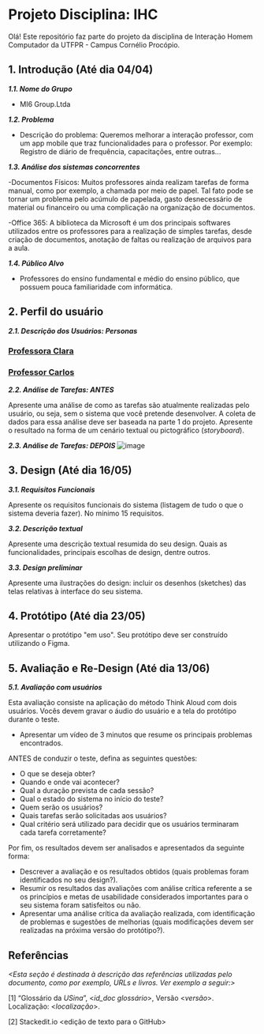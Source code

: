 

# Projeto Disciplina: IHC


Olá! Este repositório faz parte do projeto da disciplina de Interação Homem Computador da UTFPR - Campus Cornélio Procópio. 

## 1. Introdução (Até dia 04/04)

***1.1.  Nome do Grupo***

- MI6 Group.Ltda

***1.2.  Problema***

- Descrição do problema: Queremos melhorar a interação professor, com um app mobile que traz funcionalidades para o professor.
  Por exemplo: Registro de diário de frequência, capacitações, entre outras...

***1.3.  Análise dos sistemas concorrentes***

-Documentos Físicos: Muitos professores ainda realizam tarefas de forma manual, como por exemplo, a chamada por meio de papel. Tal fato pode se tornar um problema pelo acúmulo de papelada, gasto desnecessário de material ou financeiro ou uma complicação na organização de documentos. 

-Office 365: A biblioteca da Microsoft é um dos principais softwares utilizados entre os professores para a realização de simples tarefas, desde criação de documentos, anotação de faltas ou realização de arquivos para a aula.

***1.4.  Público Alvo***
- Professores do ensino fundamental e médio do ensino público, que possuem pouca familiaridade com informática.

## 2. Perfil do usuário

***2.1. Descrição dos Usuários: Personas***

### [Professora Clara](./Personas/Professora%20Clara.md)
### [Professor Carlos](./Personas/Professor%20Carlos.md)

***2.2. Análise de Tarefas: ANTES***

Apresente uma análise de como as tarefas são atualmente realizadas pelo usuário, ou seja, sem o sistema que você pretende desenvolver. A coleta de dados para essa análise deve ser baseada na parte 1 do projeto. Apresente o resultado na forma de um cenário textual ou pictográfico (*storyboard*).

***2.3. Análise de Tarefas: DEPOIS***
![image](https://github.com/yuriGY/disciplina-ihc/assets/113930924/f2409716-b558-459a-97a1-21f7e87ae1d5)


## 3. Design (Até dia 16/05)

***3.1. Requisitos Funcionais***

Apresente os requisitos funcionais do sistema (listagem de tudo o que o sistema deveria fazer).  No mínimo 15 requisitos. 
    
***3.2. Descrição textual***    

Apresente uma descrição textual resumida do seu design.  Quais as funcionalidades, principais escolhas de design, dentre outros. 

***3.3. Design preliminar***      

Apresente uma ilustrações do design: incluir os desenhos (sketches) das telas relativas à interface do seu sistema. 

## 4. Protótipo (Até dia 23/05)

Apresentar o protótipo "em uso". Seu protótipo deve ser construído utilizando o Figma. 

## 5. Avaliação e Re-Design (Até dia 13/06)

***5.1. Avaliação com usuários*** 

Esta avaliação consiste na aplicação do método Think  Aloud com dois usuários. Vocês devem gravar o áudio do usuário e a tela do protótipo durante o teste.

-   Apresentar um vídeo de 3 minutos que resume os principais problemas encontrados.    

ANTES de conduzir o teste, defina as seguintes questões:

-   O que se deseja obter?    
-   Quando e onde vai acontecer?    
-   Qual a duração prevista de cada sessão?    
-   Qual o estado do sistema no início do teste?    
-   Quem serão os usuários?    
-   Quais tarefas serão solicitadas aos usuários?    
-   Qual critério será utilizado para decidir que os usuários terminaram cada tarefa corretamente?    

Por fim, os resultados devem ser analisados e apresentados da seguinte forma:

-   Descrever  a avaliação e os resultados obtidos (quais problemas foram identificados no seu design?).    
-   Resumir os resultados das avaliações com análise crítica referente a se os princípios e metas de usabilidade considerados importantes para o seu sistema foram satisfeitos ou não.
- Apresentar uma análise crítica da avaliação realizada, com identificação de problemas e sugestões de melhorias (quais modificações devem ser realizadas na próxima versão do protótipo?).

## Referências

*<Esta seção é destinada à descrição das referências utilizadas pelo documento, como por exemplo, URLs e livros. Ver exemplo a seguir:>*

[1] “Glossário da _USina_”, <_id_doc glossário_>, Versão <_versão_>. Localização: <_localização_>.

[2] Stackedit.io <edição de texto para o GitHub>
